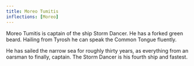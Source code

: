 ```yaml
---
title: Moreo Tumitis
inflections: [Moreo]
---
```


Moreo Tumitis is captain of the ship Storm Dancer. He has a forked green beard. Hailing from Tyrosh he can speak the Common Tongue fluently.

He has sailed the narrow sea for roughly thirty years, as everything from an oarsman to finally, captain. The Storm Dancer is his fourth ship and fastest. 


